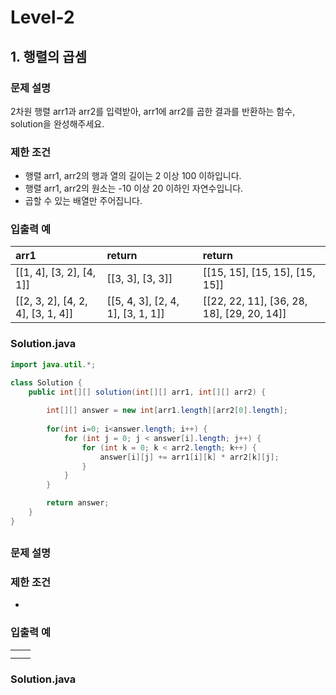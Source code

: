 # Level-2

## 1. 행렬의 곱셈

### 문제 설명
2차원 행렬 arr1과 arr2를 입력받아, arr1에 arr2를 곱한 결과를 반환하는 함수, solution을 완성해주세요.

### 제한 조건
- 행렬 arr1, arr2의 행과 열의 길이는 2 이상 100 이하입니다.
- 행렬 arr1, arr2의 원소는 -10 이상 20 이하인 자연수입니다.
- 곱할 수 있는 배열만 주어집니다.


### 입출력 예

| arr1                    | return                  | return                 |
|:------------------------|:------------------------|:-----------------------|
| [[1, 4], [3, 2], [4, 1]] | [[3, 3], [3, 3]] | [[15, 15], [15, 15], [15, 15]]|
| [[2, 3, 2], [4, 2, 4], [3, 1, 4]]    | [[5, 4, 3], [2, 4, 1], [3, 1, 1]]     | [[22, 22, 11], [36, 28, 18], [29, 20, 14]]    |


### Solution.java
``` java
import java.util.*;

class Solution {
    public int[][] solution(int[][] arr1, int[][] arr2) {
    
        int[][] answer = new int[arr1.length][arr2[0].length];
        
        for(int i=0; i<answer.length; i++) {
            for (int j = 0; j < answer[i].length; j++) {
                for (int k = 0; k < arr2.length; k++) {
                    answer[i][j] += arr1[i][k] * arr2[k][j];
                }
            }
        }

        return answer;
    }
}

``` 


## 

### 문제 설명


### 제한 조건
- 


### 입출력 예

|      |         |
|:-----|:--------|
|      |         |
|      |         |


### Solution.java
``` java

``` 